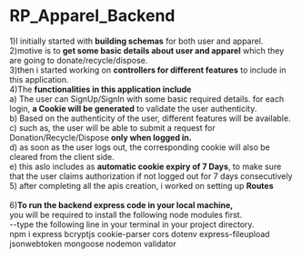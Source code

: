 ﻿# RP_Apparel_Backend

 1)I initially started with **building schemas** for both user and apparel.</br>
 2)motive is to **get some basic details about user and apparel** which they are going to donate/recycle/dispose.</br>
 3)then i started working on **controllers for different features** to include in this application.</br>
 4)The **functionalities in this application include**</br>
   a) The user can SignUp/SignIn with some basic required details. for each login, **a Cookie will be generated** to validate the user authenticity.</br>
   b) Based on the authenticity of the user, different features will be available.</br>
   c) such as, the user will be able to submit a request for Donation/Recycle/Dispose **only when logged in.**</br>
   d) as soon as the user logs out, the corresponding cookie will also be cleared from the client side.</br>
   e) this aslo includes as **automatic cookie expiry of 7 Days**, to make sure that the user claims authorization if not             logged out for 7 days consecutively </br>
5) after completing all the apis creation, i worked on setting up **Routes**</br></br>
6)**To run the backend express code in your local machine,**</br>
you will be required to install the following node modules first.</br>
--type the following line in your terminal in your project directory.</br>
npm i express bcryptjs cookie-parser cors dotenv express-fileupload jsonwebtoken mongoose nodemon validator</br>
